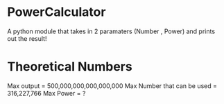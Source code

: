 # PowerCalculator
A python module that takes in 2 paramaters (Number , Power) and prints out the result!

# Theoretical Numbers
Max output = 500,000,000,000,000,000
Max Number that can be used = 316,227,766
Max Power = ?
